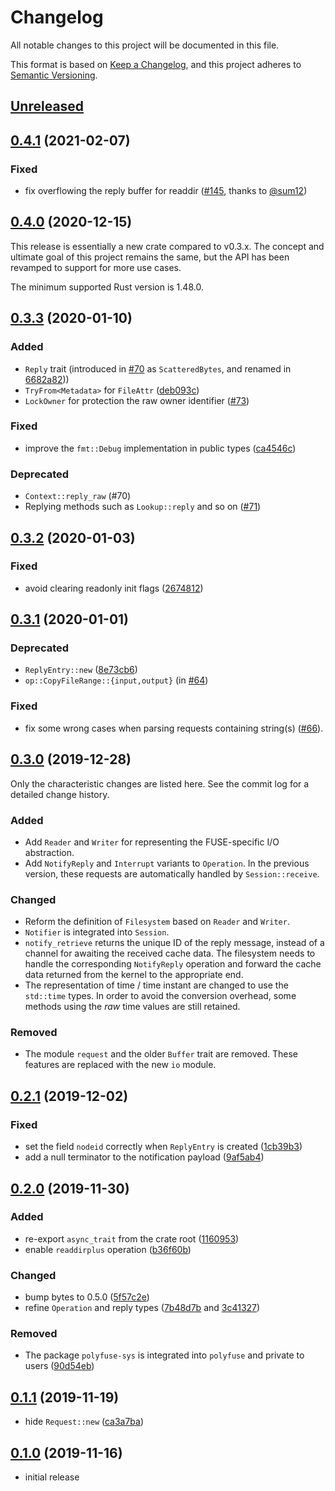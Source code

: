 # Changelog
All notable changes to this project will be documented in this file.

This format is based on [Keep a Changelog], and this project adheres to [Semantic Versioning].

## [Unreleased]

## [0.4.1] (2021-02-07)

### Fixed

* fix overflowing the reply buffer for readdir ([#145](https://github.com/ubnt-intrepid/polyfuse/pull/145), thanks to [@sum12](https://github.com/sum12))

## [0.4.0] (2020-12-15)

This release is essentially a new crate compared to v0.3.x.
The concept and ultimate goal of this project remains the same, but the API has been
revamped to support for more use cases.

The minimum supported Rust version is 1.48.0.

## [0.3.3] (2020-01-10)

### Added

* `Reply` trait (introduced in [#70](https://github.com/ubnt-intrepid/polyfuse/pull/70) as `ScatteredBytes`, and renamed in [6682a82](https://github.com/ubnt-intrepid/polyfuse/commit/6682a828934ffc257d9bc7b690215e02014df08a)))
* `TryFrom<Metadata>` for `FileAttr` ([deb093c](https://github.com/ubnt-intrepid/polyfuse/commit/deb093ce195fcbd4bb675c12155c8a05d58211c6))
* `LockOwner` for protection the raw owner identifier ([#73](https://github.com/ubnt-intrepid/polyfuse/pull/73))

### Fixed

* improve the `fmt::Debug` implementation in public types ([ca4546c](https://github.com/ubnt-intrepid/polyfuse/commit/ca4546c3c0cf1ddd5e66c81771857a559959e9d3))

### Deprecated

* `Context::reply_raw` (#70)
* Replying methods such as `Lookup::reply` and so on ([#71](https://github.com/ubnt-intrepid/polyfuse/pull/71))

## [0.3.2] (2020-01-03)

### Fixed

* avoid clearing readonly init flags ([2674812](https://github.com/ubnt-intrepid/polyfuse/commit/267481224d77860c9221e6964662620918374757))

## [0.3.1] (2020-01-01)

### Deprecated

* `ReplyEntry::new` ([8e73cb6](https://github.com/ubnt-intrepid/polyfuse/commit/8e73cb6c6a3a698498fd2578ea5c8e669ffa8e74))
* `op::CopyFileRange::{input,output}` (in [#64](https://github.com/ubnt-intrepid/polyfuse/pull/64))

### Fixed

* fix some wrong cases when parsing requests containing string(s) ([#66](https://github.com/ubnt-intrepid/polyfuse/pull/66)).

## [0.3.0] (2019-12-28)

Only the characteristic changes are listed here.
See the commit log for a detailed change history.

### Added

* Add `Reader` and `Writer` for representing the FUSE-specific I/O abstraction.
* Add `NotifyReply` and `Interrupt` variants to `Operation`.  In the previous version,
  these requests are automatically handled by `Session::receive`.

### Changed

* Reform the definition of `Filesystem` based on `Reader` and `Writer`.
* `Notifier` is integrated into `Session`.
* `notify_retrieve` returns the unique ID of the reply message, instead of a channel for
   awaiting the received cache data. The filesystem needs to handle the corresponding
   `NotifyReply` operation and forward the cache data returned from the kernel to the
   appropriate end.
* The representation of time / time instant are changed to use the `std::time` types.
  In order to avoid the conversion overhead, some methods using the *raw* time values
  are still retained.

### Removed

* The module `request` and the older `Buffer` trait are removed. These features are replaced
  with the new `io` module.

## [0.2.1] (2019-12-02)

### Fixed

* set the field `nodeid` correctly when `ReplyEntry` is created ([1cb39b3](https://github.com/ubnt-intrepid/polyfuse/commit/1cb39b3077d62210f3d7b91ce7be57719b2fb73f))
* add a null terminator to the notification payload ([9af5ab4](https://github.com/ubnt-intrepid/polyfuse/commit/9af5ab4daf0f59a898c0fed08098a57fe2664243))

## [0.2.0] (2019-11-30)

### Added

* re-export `async_trait` from the crate root ([1160953](https://github.com/ubnt-intrepid/polyfuse/commit/1160953f8e74c8888c7d4270eff926a8112ea256))
* enable `readdirplus` operation ([b36f60b](https://github.com/ubnt-intrepid/polyfuse/commit/b36f60b5055bd723ba9a7406252917f0b4829f0f))

### Changed

* bump bytes to 0.5.0 ([5f57c2e](https://github.com/ubnt-intrepid/polyfuse/commit/5f57c2e471df5ac83ca2776c0bd18a653d6f9360))
* refine `Operation` and reply types ([7b48d7b](https://github.com/ubnt-intrepid/polyfuse/commit/7b48d7bc408d753033a4b21df927b52fd8420a7c) and [3c41327](https://github.com/ubnt-intrepid/polyfuse/commit/3c41327856b317c14a84e06093c30bd5139aff2c))

### Removed

* The package `polyfuse-sys` is integrated into `polyfuse` and private to users ([90d54eb](https://github.com/ubnt-intrepid/polyfuse/commit/90d54eb9a5d13a9f06cd3e1922cd01c087c7a416))

## [0.1.1] (2019-11-19)

* hide `Request::new` ([ca3a7ba](https://github.com/ubnt-intrepid/polyfuse/commit/ca3a7baf3650304d16b270c556704f7c631b0888))

## [0.1.0] (2019-11-16)

* initial release

<!-- links -->

[Unreleased]: https://github.com/ubnt-intrepid/polyfuse/compare/v0.4.1...HEAD
[0.4.1]: https://github.com/ubnt-intrepid/polyfuse/compare/v0.4.0...v0.4.1
[0.4.0]: https://github.com/ubnt-intrepid/polyfuse/compare/v0.3.3...v0.4.0
[0.3.3]: https://github.com/ubnt-intrepid/polyfuse/compare/v0.3.2...v0.3.3
[0.3.2]: https://github.com/ubnt-intrepid/polyfuse/compare/v0.3.1...v0.3.2
[0.3.1]: https://github.com/ubnt-intrepid/polyfuse/compare/v0.3.0...v0.3.1
[0.3.0]: https://github.com/ubnt-intrepid/polyfuse/compare/v0.2.1...v0.3.0
[0.2.1]: https://github.com/ubnt-intrepid/polyfuse/compare/v0.2.0...v0.2.1
[0.2.0]: https://github.com/ubnt-intrepid/polyfuse/compare/v0.1.1...v0.2.0
[0.1.1]: https://github.com/ubnt-intrepid/polyfuse/compare/v0.1.0...v0.1.1
[0.1.0]: https://github.com/ubnt-intrepid/polyfuse/tree/v0.1.0

[Keep a Changelog]: https://keepachangelog.com/en/1.0.0/
[Semantic Versioning]: https://semver.org/spec/v2.0.0.html
